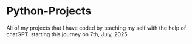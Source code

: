 # Python-Projects
All of my projects that I have coded by teaching my self with the help of chatGPT. starting this journey on 7th, July, 2025
